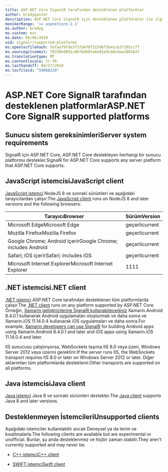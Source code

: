 ```yaml
---
title: ASP.NET Core SignalR tarafından desteklenen platformlar
author: bradygaster
description: ASP.NET Core SignalR için desteklenen platformlar ile ilgili öğrenin.
monikerRange: '>= aspnetcore-2.1'
ms.author: bradyg
ms.custom: mvc
ms.date: 04/06/2019
uid: signalr/supported-platforms
ms.openlocfilehash: fefaaf97de3f1fabf8f3154bf5b4ccb37195ccff
ms.sourcegitcommit: 78339e9891c8676db01a6e81e9cb0cdaa280162f
ms.translationtype: MT
ms.contentlocale: tr-TR
ms.lasthandoff: 04/17/2019
ms.locfileid: "59068228"
---
```

# <a name="aspnet-core-signalr-supported-platforms"></a><span data-ttu-id="6c8ee-103">ASP.NET Core SignalR tarafından desteklenen platformlar</span><span class="sxs-lookup"><span data-stu-id="6c8ee-103">ASP.NET Core SignalR supported platforms</span></span>

## <a name="server-system-requirements"></a><span data-ttu-id="6c8ee-104">Sunucu sistem gereksinimleri</span><span class="sxs-lookup"><span data-stu-id="6c8ee-104">Server system requirements</span></span>

<span data-ttu-id="6c8ee-105">SignalR için ASP.NET Core, ASP.NET Core destekleyen herhangi bir sunucu platformu destekler.</span><span class="sxs-lookup"><span data-stu-id="6c8ee-105">SignalR for ASP.NET Core supports any server platform that ASP.NET Core supports.</span></span>

## <a name="javascript-client"></a><span data-ttu-id="6c8ee-106">JavaScript istemcisi</span><span class="sxs-lookup"><span data-stu-id="6c8ee-106">JavaScript client</span></span>

<span data-ttu-id="6c8ee-107">[JavaScript istemci](https://www.npmjs.com/package/@aspnet/signalr) NodeJS 8 ve sonraki sürümleri ve aşağıdaki tarayıcılardan çalışır:</span><span class="sxs-lookup"><span data-stu-id="6c8ee-107">The [JavaScript client](https://www.npmjs.com/package/@aspnet/signalr) runs on NodeJS 8 and later versions and the following browsers:</span></span>

| <span data-ttu-id="6c8ee-108">Tarayıcı</span><span class="sxs-lookup"><span data-stu-id="6c8ee-108">Browser</span></span>                         | <span data-ttu-id="6c8ee-109">Sürüm</span><span class="sxs-lookup"><span data-stu-id="6c8ee-109">Version</span></span> |
| ------------------------------- | ------- |
| <span data-ttu-id="6c8ee-110">Microsoft Edge</span><span class="sxs-lookup"><span data-stu-id="6c8ee-110">Microsoft Edge</span></span>                  | <span data-ttu-id="6c8ee-111">geçerli</span><span class="sxs-lookup"><span data-stu-id="6c8ee-111">current</span></span> |
| <span data-ttu-id="6c8ee-112">Mozilla Firefox</span><span class="sxs-lookup"><span data-stu-id="6c8ee-112">Mozilla Firefox</span></span>                 | <span data-ttu-id="6c8ee-113">geçerli</span><span class="sxs-lookup"><span data-stu-id="6c8ee-113">current</span></span> |
| <span data-ttu-id="6c8ee-114">Google Chrome; Android içerir</span><span class="sxs-lookup"><span data-stu-id="6c8ee-114">Google Chrome; includes Android</span></span> | <span data-ttu-id="6c8ee-115">geçerli</span><span class="sxs-lookup"><span data-stu-id="6c8ee-115">current</span></span> |
| <span data-ttu-id="6c8ee-116">Safari; iOS içerir</span><span class="sxs-lookup"><span data-stu-id="6c8ee-116">Safari; includes iOS</span></span>            | <span data-ttu-id="6c8ee-117">geçerli</span><span class="sxs-lookup"><span data-stu-id="6c8ee-117">current</span></span> |
| <span data-ttu-id="6c8ee-118">Microsoft Internet Explorer</span><span class="sxs-lookup"><span data-stu-id="6c8ee-118">Microsoft Internet Explorer</span></span>     | <span data-ttu-id="6c8ee-119">11</span><span class="sxs-lookup"><span data-stu-id="6c8ee-119">11</span></span>      |
 
## <a name="net-client"></a><span data-ttu-id="6c8ee-120">.NET istemcisi</span><span class="sxs-lookup"><span data-stu-id="6c8ee-120">.NET client</span></span>

<span data-ttu-id="6c8ee-121">[.NET istemci](https://www.nuget.org/packages/Microsoft.AspNetCore.SignalR/) ASP.NET Core tarafından desteklenen tüm platformlarda çalışır.</span><span class="sxs-lookup"><span data-stu-id="6c8ee-121">The [.NET client](https://www.nuget.org/packages/Microsoft.AspNetCore.SignalR/) runs on any platform supported by ASP.NET Core.</span></span> <span data-ttu-id="6c8ee-122">Örneğin, [Xamarin geliştiricilerine SignalR kullanabileceğiniz](https://github.com/aspnet/Announcements/issues/305) Xamarin.Android 8.4.0.1 kullanarak Android uygulamaları oluşturmak ve daha sonra ve Xamarin.iOS 11.14.0.4 kullanarak iOS uygulamaları ve daha sonra.</span><span class="sxs-lookup"><span data-stu-id="6c8ee-122">For example, [Xamarin developers can use SignalR](https://github.com/aspnet/Announcements/issues/305) for building Android apps using Xamarin.Android 8.4.0.1 and later and iOS apps using Xamarin.iOS 11.14.0.4 and later.</span></span>

<span data-ttu-id="6c8ee-123">IIS sunucusu çalıştırıyorsa, WebSockets taşıma IIS 8.0 veya üzeri, Windows Server 2012 veya üzerini gerektirir.</span><span class="sxs-lookup"><span data-stu-id="6c8ee-123">If the server runs IIS, the WebSockets transport requires IIS 8.0 or later on Windows Server 2012 or later.</span></span> <span data-ttu-id="6c8ee-124">Diğer aktarımları tüm platformlarda desteklenir.</span><span class="sxs-lookup"><span data-stu-id="6c8ee-124">Other transports are supported on all platforms.</span></span>

## <a name="java-client"></a><span data-ttu-id="6c8ee-125">Java istemcisi</span><span class="sxs-lookup"><span data-stu-id="6c8ee-125">Java client</span></span>

<span data-ttu-id="6c8ee-126">[Java istemci](https://search.maven.org/artifact/com.microsoft.aspnet/signalr) Java 8 ve sonraki sürümleri destekler.</span><span class="sxs-lookup"><span data-stu-id="6c8ee-126">The [Java client](https://search.maven.org/artifact/com.microsoft.aspnet/signalr) supports Java 8 and later versions.</span></span>

## <a name="unsupported-clients"></a><span data-ttu-id="6c8ee-127">Desteklenmeyen İstemcileri</span><span class="sxs-lookup"><span data-stu-id="6c8ee-127">Unsupported clients</span></span>

<span data-ttu-id="6c8ee-128">Aşağıdaki istemciler kullanılabilir ancak Deneysel ya da terim ve kısaltmalarla.</span><span class="sxs-lookup"><span data-stu-id="6c8ee-128">The following clients are available but are experimental or unofficial.</span></span> <span data-ttu-id="6c8ee-129">Bunlar, şu anda desteklenmez ve hiçbir zaman olabilir.</span><span class="sxs-lookup"><span data-stu-id="6c8ee-129">They aren't currently supported and may never be.</span></span>

* [<span data-ttu-id="6c8ee-130">C++ istemci</span><span class="sxs-lookup"><span data-stu-id="6c8ee-130">C++ client</span></span>](https://github.com/aspnet/SignalR/tree/master/clients/cpp)

* [<span data-ttu-id="6c8ee-131">SWIFT istemci</span><span class="sxs-lookup"><span data-stu-id="6c8ee-131">Swift client</span></span>](https://github.com/moozzyk/SignalR-Client-Swift)
